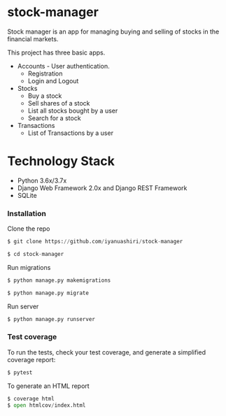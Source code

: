 # stock-manager


Stock manager is an app for managing buying and selling of stocks in the financial markets. 

This project has three basic apps.

* Accounts - User authentication.
  - Registration
  - Login and Logout
* Stocks
  - Buy a stock
  - Sell shares of a stock
  - List all stocks bought by a user
  - Search for a stock
* Transactions
  - List of Transactions by a user
  

# Technology Stack

  * Python 3.6x/3.7x
  * Django Web Framework 2.0x and Django REST Framework
  * SQLite
 
### Installation

Clone the repo
```python
$ git clone https://github.com/iyanuashiri/stock-manager

$ cd stock-manager
```

Run migrations
```python
$ python manage.py makemigrations

$ python manage.py migrate
```

Run server
```python
$ python manage.py runserver
```


### Test coverage
To run the tests, check your test coverage, and generate a simplified coverage report:

```python
$ pytest
```
To generate an HTML report

```python
$ coverage html
$ open htmlcov/index.html
```
